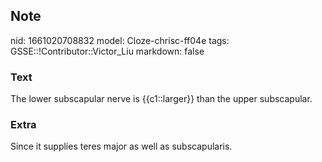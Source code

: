 ## Note
nid: 1661020708832
model: Cloze-chrisc-ff04e
tags: GSSE::!Contributor::Victor_Liu
markdown: false

### Text
The lower subscapular nerve is {{c1::larger}} than <span style= 
"color: var(--field-fg);">the upper subscapular.</span>

### Extra
Since it supplies teres major as well as subscapularis.
